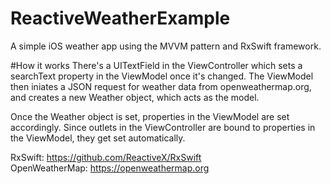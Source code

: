 # ReactiveWeatherExample
A simple iOS weather app using the MVVM pattern and RxSwift framework.

#How it works
There's a UITextField in the ViewController which sets a searchText property in the ViewModel once it's changed. The ViewModel then iniates a JSON request for weather data from openweathermap.org, and creates a new Weather object, which acts as the model.

Once the Weather object is set, properties in the ViewModel are set accordingly. Since outlets in the ViewController are bound to properties in the ViewModel, they get set automatically.


RxSwift: https://github.com/ReactiveX/RxSwift  
OpenWeatherMap: https://openweathermap.org
